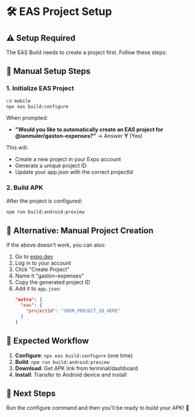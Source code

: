 # 🛠️ EAS Project Setup

## ⚠️ Setup Required

The EAS Build needs to create a project first. Follow these steps:

## 🚀 Manual Setup Steps

### 1. **Initialize EAS Project**
```bash
cd mobile
npx eas build:configure
```

When prompted:
- **"Would you like to automatically create an EAS project for @ianmuler/gaston-expenses?"** → Answer **Y** (Yes)

This will:
- Create a new project in your Expo account
- Generate a unique project ID
- Update your app.json with the correct projectId

### 2. **Build APK**
After the project is configured:
```bash
npm run build:android:preview
```

## 🔧 Alternative: Manual Project Creation

If the above doesn't work, you can also:

1. Go to [expo.dev](https://expo.dev)
2. Log in to your account
3. Click "Create Project"
4. Name it "gaston-expenses" 
5. Copy the generated project ID
6. Add it to `app.json`:
   ```json
   "extra": {
     "eas": {
       "projectId": "YOUR_PROJECT_ID_HERE"
     }
   }
   ```

## 📱 Expected Workflow

1. **Configure**: `npx eas build:configure` (one time)
2. **Build**: `npm run build:android:preview` 
3. **Download**: Get APK link from terminal/dashboard
4. **Install**: Transfer to Android device and install

## 🎯 Next Steps

Run the configure command and then you'll be ready to build your APK! 🚀